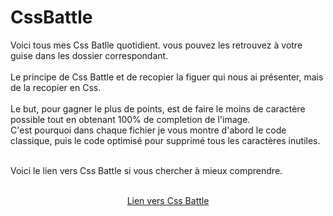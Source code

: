 # CssBattle

Voici tous mes Css Batlle quotidient. vous pouvez les retrouvez à votre guise dans les dossier correspondant. <br><br>
Le principe de Css Battle et de recopier la figuer qui nous ai présenter, mais de la recopier en Css. <br><br>
Le but, pour gagner le plus de points, est de faire le moins de caractère possible tout en obtenant 100% de completion de l'image. <br>
C'est pourquoi dans chaque fichier je vous montre d'abord le code classique, puis le code optimisé pour supprimé tous les caractères inutiles. 
<br><br>

Voici le lien vers Css Battle si vous chercher à mieux comprendre. 
<br>
<br>
    <div style="text-align:center">
       [Lien vers Css Battle](https://cssbattle.dev/)
    </div>
